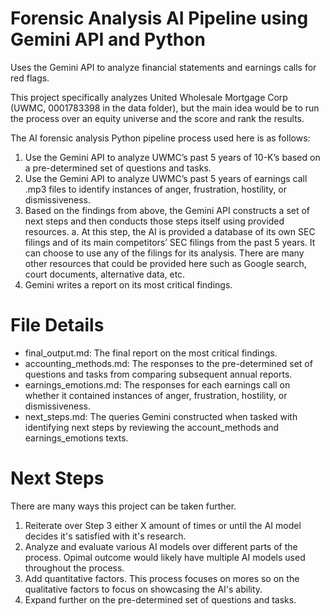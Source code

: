 # Forensic Analysis AI Pipeline using Gemini API and Python
Uses the Gemini API to analyze financial statements and earnings calls for red flags.

This project specifically analyzes United Wholesale Mortgage Corp (UWMC, 0001783398 in the data folder), but the main idea would be to run the process over an equity universe and the score and rank the results.

The AI forensic analysis Python pipeline process used here is as follows:
  1.	Use the Gemini API to analyze UWMC’s past 5 years of 10-K’s based on a pre-determined set of questions and tasks.
  2.	Use the Gemini API to analyze UWMC’s past 5 years of earnings call .mp3 files to identify instances of anger, frustration, hostility, or dismissiveness.
  3.	Based on the findings from above, the Gemini API constructs a set of next steps and then conducts those steps itself using provided resources.
  	  a.	At this step, the AI is provided a database of its own SEC filings and of its main competitors’ SEC filings from the past 5 years. It can choose to use any of the filings for its analysis. There are many other resources that could be provided here such as Google search, court documents, alternative data, etc.
  4.	Gemini writes a report on its most critical findings.

# File Details
- final_output.md: The final report on the most critical findings.
- accounting_methods.md: The responses to the pre-determined set of questions and tasks from comparing subsequent annual reports.
- earnings_emotions.md: The responses for each earnings call on whether it contained instances of anger, frustration, hostility, or dismissiveness.
- next_steps.md: The queries Gemini constructed when tasked with identifying next steps by reviewing the account_methods and earnings_emotions texts.

# Next Steps
There are many ways this project can be taken further.
  1. Reiterate over Step 3 either X amount of times or until the AI model decides it's satisfied with it's research.
  2. Analyze and evaluate various AI models over different parts of the process. Opimal outcome would likely have multiple AI models used throughout the process.
  3. Add quantitative factors. This process focuses on mores so on the qualitative factors to focus on showcasing the AI's ability.
  4. Expand further on the pre-determined set of questions and tasks.
